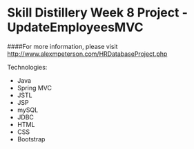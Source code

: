 # Skill Distillery Week 8 Project - UpdateEmployeesMVC
####For more information, please visit http://www.alexmpeterson.com/HRDatabaseProject.php

Technologies:
* Java
* Spring MVC
* JSTL
* JSP
* mySQL
* JDBC
* HTML
* CSS
* Bootstrap
